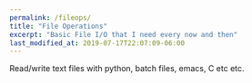 ```yaml
---
permalink: /fileops/
title: "File Operations"
excerpt: "Basic File I/O that I need every now and then"
last_modified_at: 2019-07-17T22:07:09-06:00
---
```


Read/write text files with python, batch files, emacs, C etc etc.

